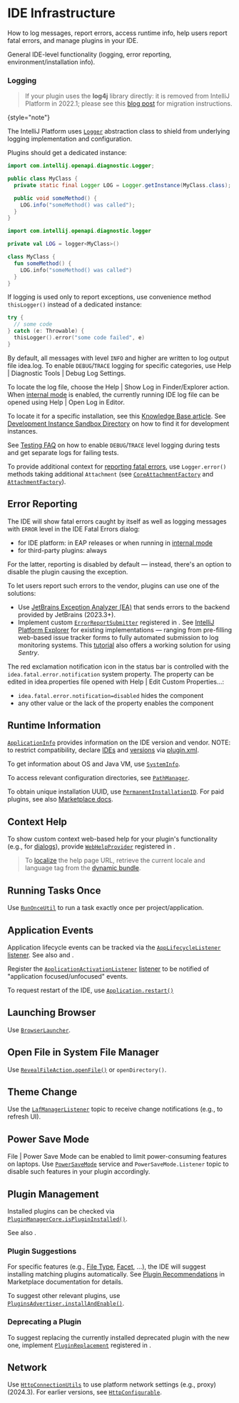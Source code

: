 <!-- Copyright 2000-2025 JetBrains s.r.o. and contributors. Use of this source code is governed by the Apache 2.0 license. -->

# IDE Infrastructure

<web-summary>
How to log messages, report errors, access runtime info, help users report fatal errors, and manage plugins in your IDE.
</web-summary>

<link-summary>General IDE-level functionality (logging, error reporting, environment/installation info).</link-summary>

### Logging

> If your plugin uses the **log4j** library directly: it is removed from IntelliJ Platform in 2022.1; please see this [blog post](https://blog.jetbrains.com/platform/2022/02/removing-log4j-from-the-intellij-platform/) for migration instructions.
>
{style="note"}

The IntelliJ Platform uses [`Logger`](%gh-ic%/platform/util/src/com/intellij/openapi/diagnostic/Logger.java) abstraction class to shield from underlying logging implementation and configuration.

Plugins should get a dedicated instance:

<tabs>
<tab title="Java">

```java
import com.intellij.openapi.diagnostic.Logger;

public class MyClass {
  private static final Logger LOG = Logger.getInstance(MyClass.class);

  public void someMethod() {
    LOG.info("someMethod() was called");
  }
}
```

</tab>

<tab title="Kotlin">

```kotlin
import com.intellij.openapi.diagnostic.logger

private val LOG = logger<MyClass>()

class MyClass {
  fun someMethod() {
    LOG.info("someMethod() was called")
  }
}
```

If logging is used only to report exceptions, use convenience method `thisLogger()` instead of a dedicated instance:

```kotlin
try {
  // some code
} catch (e: Throwable) {
  thisLogger().error("some code failed", e)
}
```

</tab>
</tabs>

By default, all messages with level `INFO` and higher are written to log output file <path>idea.log</path>.
To enable `DEBUG`/`TRACE` logging for specific categories, use <ui-path>Help | Diagnostic Tools | Debug Log Settings</ui-path>.

To locate the log file, choose the <ui-path>Help | Show Log in Finder/Explorer</ui-path> action.
When [internal mode](enabling_internal.md) is enabled, the currently running IDE log file can be opened using <ui-path>Help | Open Log in Editor</ui-path>.

To locate it for a specific installation, see this [Knowledge Base article](https://intellij-support.jetbrains.com/hc/en-us/articles/206544519).
See [Development Instance Sandbox Directory](ide_development_instance.md#the-development-instance-sandbox-directory) on how to find it for development instances.

See [Testing FAQ](testing_faq.md) on how to enable `DEBUG`/`TRACE` level logging during tests and get separate logs for failing tests.

To provide additional context for [reporting fatal errors](#error-reporting), use `Logger.error()` methods taking additional `Attachment` (see [`CoreAttachmentFactory`](%gh-ic%/platform/core-impl/src/com/intellij/diagnostic/CoreAttachmentFactory.java) and [`AttachmentFactory`](%gh-ic%/platform/util/src/com/intellij/openapi/diagnostic/AttachmentFactory.java)).

## Error Reporting

The IDE will show fatal errors caught by itself as well as logging messages with `ERROR` level in the <control>IDE Fatal Errors</control> dialog:
- for IDE platform: in EAP releases or when running in [internal mode](enabling_internal.md)
- for third-party plugins: always

For the latter, reporting is disabled by default — instead, there's an option to disable the plugin causing the exception.

To let users report such errors to the vendor, plugins can use one of the solutions:
- Use [JetBrains Exception Analyzer (EA)](https://plugins.jetbrains.com/docs/marketplace/exception-analyzer.html) that sends errors to the backend provided by JetBrains (2023.3+).
- Implement custom [`ErrorReportSubmitter`](%gh-ic%/platform/platform-api/src/com/intellij/openapi/diagnostic/ErrorReportSubmitter.java) registered in <include from="snippets.topic" element-id="ep"><var name="ep" value="com.intellij.errorHandler"/></include>.
See [IntelliJ Platform Explorer](https://jb.gg/ipe?extensions=com.intellij.errorHandler) for existing implementations — ranging from pre-filling web-based issue tracker forms to fully automated submission to log monitoring systems.
This [tutorial](https://www.plugin-dev.com/intellij/general/error-reporting/) also offers a working solution for using _Sentry_.

The red exclamation notification icon in the status bar is controlled with the `idea.fatal.error.notification` system property.
The property can be edited in <path>idea.properties</path> file opened with <ui-path>Help | Edit Custom Properties...</ui-path>:
- `idea.fatal.error.notification=disabled` hides the component
- any other value or the lack of the property enables the component

## Runtime Information

[`ApplicationInfo`](%gh-ic%/platform/core-api/src/com/intellij/openapi/application/ApplicationInfo.java) provides information on the IDE version and vendor.
NOTE: to restrict compatibility, declare [IDEs](plugin_compatibility.md) and [versions](build_number_ranges.md) via <path>[plugin.xml](plugin_configuration_file.md)</path>.

To get information about OS and Java VM, use [`SystemInfo`](%gh-ic%/platform/util/src/com/intellij/openapi/util/SystemInfo.java).

To access relevant configuration directories, see [`PathManager`](%gh-ic%/platform/util/src/com/intellij/openapi/application/PathManager.java).

To obtain unique installation UUID, use [`PermanentInstallationID`](%gh-ic%/platform/platform-impl/src/com/intellij/openapi/application/PermanentInstallationID.java).
For paid plugins, see also [Marketplace docs](https://plugins.jetbrains.com/docs/marketplace/identify-user-of-paid-plugin.html).

## Context Help

To show custom context web-based help for your plugin's functionality (e.g., for [dialogs](dialog_wrapper.md)), provide [`WebHelpProvider`](%gh-ic%/platform/platform-api/src/com/intellij/openapi/help/WebHelpProvider.java) registered in <include from="snippets.topic" element-id="ep"><var name="ep" value="com.intellij.webHelpProvider"/></include>.

> To [localize](providing_translations.md) the help page URL, retrieve the current locale and language tag from the [dynamic bundle](providing_translations.md#getting-the-current-locale-programmatically).

## Running Tasks Once

Use [`RunOnceUtil`](%gh-ic%/platform/ide-core/src/com/intellij/ide/util/RunOnceUtil.kt) to run a task exactly once per project/application.

## Application Events

Application lifecycle events can be tracked via the [`AppLifecycleListener`](%gh-ic%/platform/ide-core/src/com/intellij/ide/AppLifecycleListener.java) [listener](plugin_listeners.md).
See also [](plugin_components.md#application-startup) and [](plugin_components.md#project-and-application-close).

Register the [`ApplicationActivationListener`](%gh-ic%/platform/ide-core/src/com/intellij/openapi/application/ApplicationActivationListener.java) [listener](plugin_listeners.md) to be notified of "application focused/unfocused" events.

To request restart of the IDE, use [`Application.restart()`](%gh-ic%/platform/core-api/src/com/intellij/openapi/application/Application.java)

## Launching Browser

Use [`BrowserLauncher`](%gh-ic%/platform/platform-api/src/com/intellij/ide/browsers/BrowserLauncher.kt).

## Open File in System File Manager

Use [`RevealFileAction.openFile()`](%gh-ic%/platform/platform-impl/src/com/intellij/ide/actions/RevealFileAction.java) or `openDirectory()`.

## Theme Change

Use the [`LafManagerListener`](%gh-ic%/platform/platform-api/src/com/intellij/ide/ui/LafManagerListener.java) topic to receive change notifications (e.g., to refresh UI).

## Power Save Mode

<ui-path>File | Power Save Mode</ui-path> can be enabled to limit power-consuming features on laptops.
Use [`PowerSaveMode`](%gh-ic%/platform/core-api/src/com/intellij/ide/PowerSaveMode.java) service and `PowerSaveMode.Listener` topic to disable such features in your plugin accordingly.

## Plugin Management

Installed plugins can be checked via [`PluginManagerCore.isPluginInstalled()`](%gh-ic%/platform/core-impl/src/com/intellij/ide/plugins/PluginManagerCore.kt).

See also [](dynamic_plugins.md#pluginLoadUnloadEvents).

### Plugin Suggestions

For specific features (e.g., [File Type](registering_file_type.md), [Facet](facet.md), ...), the IDE will suggest installing matching plugins automatically.
See [Plugin Recommendations](https://plugins.jetbrains.com/docs/marketplace/intellij-plugin-recommendations.html) in Marketplace documentation for details.

To suggest other relevant plugins, use [`PluginsAdvertiser.installAndEnable()`](%gh-ic%/platform/platform-impl/src/com/intellij/openapi/updateSettings/impl/pluginsAdvertisement/PluginsAdvertiser.kt).

### Deprecating a Plugin

To suggest replacing the currently installed deprecated plugin with the new one, implement [`PluginReplacement`](%gh-ic%/platform/platform-api/src/com/intellij/ide/plugins/PluginReplacement.java) registered in <include from="snippets.topic" element-id="ep"><var name="ep" value="com.intellij.pluginReplacement"/></include>.

## Network

Use [`HttpConnectionUtils`](%gh-ic%/platform/platform-api/src/com/intellij/util/net/HttpConnectionUtils.kt)
to use platform network settings (e.g., proxy) (2024.3).
For earlier versions, see [`HttpConfigurable`](%gh-ic%/platform/platform-api/src/com/intellij/util/net/HttpConfigurable.java).
